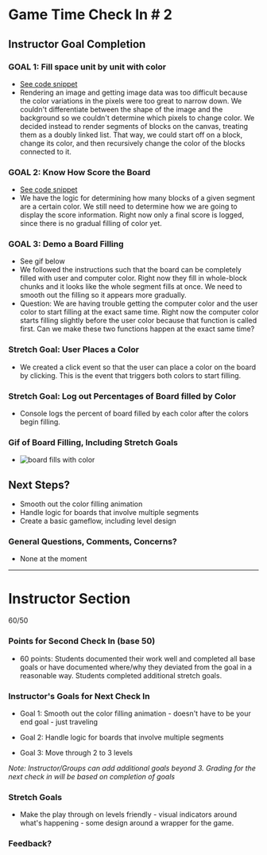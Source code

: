 # Game Time Check In # 2

## Instructor Goal Completion

### GOAL 1: Fill space unit by unit with color

- [See code snippet](https://github.com/lucyfox4131/color-wars/blob/39f357c0630affbf34690bf5ddb53daa039f69ae/lib/index.js#L65-L79)
- Rendering an image and getting image data was too difficult because the color variations in the pixels were too great to narrow down. We couldn't differentiate between the shape of the image and the background so we couldn't determine which pixels to change color. We decided instead to render segments of blocks on the canvas, treating them as a doubly linked list. That way, we could start off on a block, change its color, and then recursively change the color of the blocks connected to it.

### GOAL 2: Know How Score the Board

- [See code snippet](https://github.com/lucyfox4131/color-wars/blob/39f357c0630affbf34690bf5ddb53daa039f69ae/lib/index.js#L87-L92)
- We have the logic for determining how many blocks of a given segment are a certain color. We still need to determine how we are going to display the score information. Right now only a final score is logged, since there is no gradual filling of color yet.

### GOAL 3: Demo a Board Filling

- See gif below
- We followed the instructions such that the board can be completely filled with user and computer color. Right now they fill in whole-block chunks and it looks like the whole segment fills at once. We need to smooth out the filling so it appears more gradually.
- Question: We are having trouble getting the computer color and the user color to start filling at the exact same time. Right now the computer color starts filling slightly before the user color because that function is called first. Can we make these two functions happen at the exact same time?

### Stretch Goal: User Places a Color
- We created a click event so that the user can place a color on the board by clicking. This is the event that triggers both colors to start filling.

### Stretch Goal: Log out Percentages of Board filled by Color
- Console logs the percent of board filled by each color after the colors begin filling.  

### Gif of Board Filling, Including Stretch Goals
- ![board fills with color](http://g.recordit.co/maNEmKhfuG.gif)

## Next Steps?

- Smooth out the color filling animation
- Handle logic for boards that involve multiple segments
- Create a basic gameflow, including level design

### General Questions, Comments, Concerns?
- None at the moment

-----

# Instructor Section

60/50

### Points for Second Check In (base 50)

* 60 points: Students documented their work well and completed all base goals or have documented where/why they deviated from the goal in a reasonable way. Students completed additional stretch goals.

### Instructor's Goals for Next Check In

* Goal 1: Smooth out the color filling animation - doesn't have to be your end goal - just traveling

* Goal 2: Handle logic for boards that involve multiple segments

* Goal 3: Move through 2 to 3 levels 

_Note: Instructor/Groups can add additional goals beyond 3. Grading for the next check in will be based on completion of goals_

### Stretch Goals

* Make the play through on levels friendly - visual indicators around what's happening - some design around a wrapper for the game. 

### Feedback?
